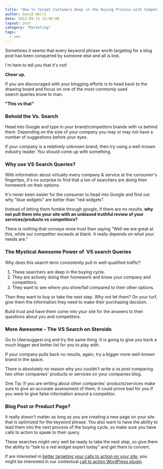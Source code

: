 ```yaml
---
title: "How to Target Customers Deep in the Buying Process with Competitor Keywords"
author: David Wells
date: 2012-09-15 12:00:00
layout: post
category: "Marketing"
tags:
  - seo
---
```


Sometimes it seems that every keyword phrase worth targeting for a blog post has been conquered by someone else and all is lost.

I'm here to tell you that it's not!

**Cheer up.**

If you are discouraged with your blogging efforts is to head back to the drawing board and focus on one of the most commonly used search queries know to man.

**"This vs that"**

### Behold the Vs. Search

Head into Google and type in your brand/competitors brands with vs behind them. Depending on the size of your company you may or may not have a number of suggestions before your eyes.

If your company is a relatively unknown brand, then try using a well-known industry leader. You should come up with something.

### Why use VS Search Queries?

With information about virtually every company & service at the consumer's fingertips, it's no surprise to find that a ton of searchers are doing their homework on their options.

It's never been easier for the consumer to head into Google and find out why "blue widgets" are better than "red widgets".

Instead of letting them fumble through google, if there are no results, **why not pull them into your site with an unbiased truthful review of your services/products vs competitors?**

There is nothing that conveys more trust than saying "Well we are great at this, while our competitor exceeds at blank. It really depends on what your needs are."

### The Mystical Awesome Power of  VS search Queries

Why does this search term consistently pull in well-qualified traffic?

1.  These searchers are deep in the buying cycle.
2.  They are actively doing their homework and know your company and competitors.
3.  They want to see where you shine/fail compared to their other options.

Then they want to buy or take the next step. Why not let them? On your turf, give them the information they need to make their purchasing decision.

Build trust and have them come into your site for the answers to their questions about you and competitors.

### More Awesome - The VS Search on Steroids

Go to Ubersuggest.org and try the same thing. It is going to give you back a much bigger and better list for you to play with.

If your company pulls back no results, again, try a bigger more well-known brand in the space.

There is absolutely no reason why you couldn't write a vs post comparing two other companies' products or services on your companies blog.

One Tip: If you are writing about other companies' products/services make sure to give an accurate assessment of them, It could prove bad for you if you were to give false information around a competitor.

### Blog Post or Product Page?

It really doesn't matter as long as you are creating a new page on your site that is optimized for the keyword phrase. You also want to have the ability to lead them into the next process of the buying cycle, so make sure you have calls to action to speak to their query.

These searches might very well be ready to take the next step, so give them the ability to "talk to a red widget expert today" and get them to convert.

If are interested in [better targeting your calls to action on your site](http://inboundnow.com/introducing-the-contextual-calls-to-action-wordpress-plugin/), you might be interested in our contextual [call to action WordPress plugin](http://inboundnow.com/cta).
